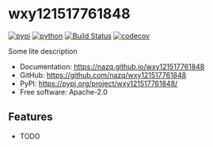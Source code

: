 # wxy121517761848


[![pypi](https://img.shields.io/pypi/v/wxy121517761848.svg)](https://pypi.org/project/wxy121517761848/)
[![python](https://img.shields.io/pypi/pyversions/wxy121517761848.svg)](https://pypi.org/project/wxy121517761848/)
[![Build Status](https://github.com/nazq/wxy121517761848/actions/workflows/dev.yml/badge.svg)](https://github.com/nazq/wxy121517761848/actions/workflows/dev.yml)
[![codecov](https://codecov.io/gh/nazq/wxy121517761848/branch/main/graphs/badge.svg)](https://codecov.io/github/nazq/wxy121517761848)



Some lite description


* Documentation: <https://nazq.github.io/wxy121517761848>
* GitHub: <https://github.com/nazq/wxy121517761848>
* PyPI: <https://pypi.org/project/wxy121517761848/>
* Free software: Apache-2.0


## Features

* TODO


